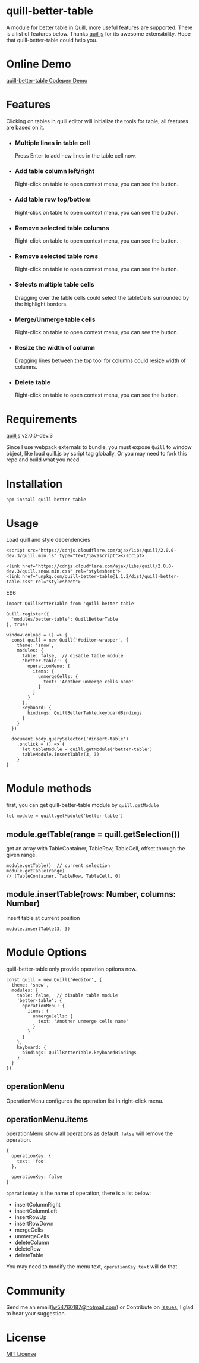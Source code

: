 # quill-better-table
A module for better table in Quill, more useful features are supported. There is a list of features below. Thanks [quilljs](https://quilljs.com/) for its awesome extensibility. Hope that quill-better-table could help you.

# Online Demo
[quill-better-table Codepen Demo](https://codepen.io/soccerloway/pen/WWJowj)

# Features
Clicking on tables in quill editor will initialize the tools for table, all features are based on it.

<ul>
  <li>
    <h3>Multiple lines in table cell</h3>
    <p>Press Enter to add new lines in the table cell now.</p>
  </li>
  <li>
    <h3>Add table column left/right</h3>
    <p>Right-click on table to open context menu, you can see the button.</p>
  </li>
  <li>
    <h3>Add table row top/bottom</h3>
    <p>Right-click on table to open context menu, you can see the button.</p>
  </li>
  <li>
    <h3>Remove selected table columns</h3>
    <p>Right-click on table to open context menu, you can see the button.</p>
  </li>
  <li>
    <h3>Remove selected table rows</h3>
    <p>Right-click on table to open context menu, you can see the button.</p>
  </li>
  <li>
    <h3>Selects multiple table cells</h3>
    <p>Dragging over the table cells could select the tableCells surrounded by the highlight borders.</p>
  </li>
  <li>
    <h3>Merge/Unmerge table cells</h3>
    <p>Right-click on table to open context menu, you can see the button.</p>
  </li>
  <li>
    <h3>Resize the width of column</h3>
    <p>Dragging lines between the top tool for columns could resize width of columns.</p>
  </li>
  <li>
    <h3>Delete table</h3>
    <p>Right-click on table to open context menu, you can see the button.</p>
  </li>
</ul>

# Requirements
[quilljs](https://github.com/quilljs/quill) v2.0.0-dev.3

Since I use webpack externals to bundle, you must expose `Quill` to window object, like load quill.js by script tag globally. Or you may need to fork this repo and build what you need.

# Installation
```
npm install quill-better-table
```

# Usage
Load quill and style dependencies
```
<script src="https://cdnjs.cloudflare.com/ajax/libs/quill/2.0.0-dev.3/quill.min.js" type="text/javascript"></script>
```
```
<link href="https://cdnjs.cloudflare.com/ajax/libs/quill/2.0.0-dev.3/quill.snow.min.css" rel="stylesheet">
<link href="unpkg.com/quill-better-table@1.1.2/dist/quill-better-table.css" rel="stylesheet">
```

ES6
```
import QuillBetterTable from 'quill-better-table'

Quill.register({
  'modules/better-table': QuillBetterTable
}, true)

window.onload = () => {
  const quill = new Quill('#editor-wrapper', {
    theme: 'snow',
    modules: {
      table: false,  // disable table module
      'better-table': {
        operationMenu: {
          items: {
            unmergeCells: {
              text: 'Another unmerge cells name'
            }
          }
        }
      },
      keyboard: {
        bindings: QuillBetterTable.keyboardBindings
      }
    }
  })

  document.body.querySelector('#insert-table')
    .onclick = () => {
      let tableModule = quill.getModule('better-table')
      tableModule.insertTable(3, 3)
    }
}
```

# Module methods
first, you can get quill-better-table module by `quill.getModule`
```
let module = quill.getModule('better-table')
```
## module.getTable(range = quill.getSelection())
get an array with TableContainer, TableRow, TableCell, offset through the given range.
```
module.getTable()  // current selection
module.getTable(range)
// [TableContainer, TableRow, TableCell, 0]
```

## module.insertTable(rows: Number, columns: Number)
insert table at current position
```
module.insertTable(3, 3)
```

# Module Options
quill-better-table only provide operation options now.
```
const quill = new Quill('#editor', {
  theme: 'snow',
  modules: {
    table: false,  // disable table module
    'better-table': {
      operationMenu: {
        items: {
          unmergeCells: {
            text: 'Another unmerge cells name'
          }
        }
      }
    },
    keyboard: {
      bindings: QuillBetterTable.keyboardBindings
    }
  }
})
```
## operationMenu
OperationMenu configures the operation list in right-click menu.

## operationMenu.items
operationMenu show all operations as default. `false` will remove the operation.
```
{
  operationKey: {
    text: 'foo'
  },

  operationKey: false
}
```
`operationKey` is the name of operation, there is a list below:
<ul>
  <li>insertColumnRight</li>
  <li>insertColumnLeft</li>
  <li>insertRowUp</li>
  <li>insertRowDown</li>
  <li>mergeCells</li>
  <li>unmergeCells</li>
  <li>deleteColumn</li>
  <li>deleteRow</li>
  <li>deleteTable</li>
</ul>

You may need to modify the menu text, `operationKey.text` will do that.

# Community
Send me an email(<a href="mailto: lw54760187@hotmail.com">lw54760187@hotmail.com</a>) or Contribute on [Issues](https://github.com/soccerloway/quill-better-table/issues), I glad to hear your suggestion.

# License
[MIT License](https://rmm5t.mit-license.org/)
